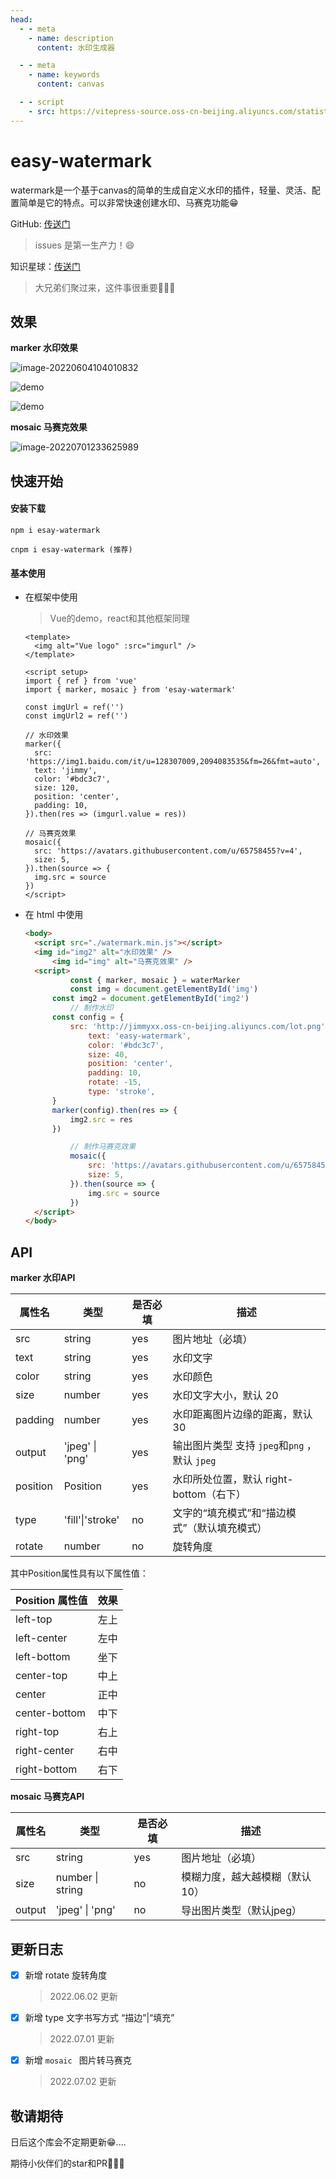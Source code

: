 ```yaml
---
head:
  - - meta
    - name: description
      content: 水印生成器

  - - meta
    - name: keywords
      content: canvas

  - - script
    - src: https://vitepress-source.oss-cn-beijing.aliyuncs.com/statistics.js
---
```


# easy-watermark


watermark是一个基于canvas的简单的生成自定义水印的插件，轻量、灵活、配置简单是它的特点。可以非常快速创建水印、马赛克功能😁

GitHub: [传送门](https://github.com/Jimmylxue/easy-watermark)

> issues 是第一生产力！😄

知识星球：[传送门](http://www.jimmyxuexue.top)

> 大兄弟们聚过来，这件事很重要🎉🎉🎉

## 效果

**marker 水印效果**

![image-20220604104010832](https://vitepress-source.oss-cn-beijing.aliyuncs.com/typoraimage-20220604104010832.png)

![demo](http://jimmyxx.oss-cn-beijing.aliyuncs.com/demo.png)

![demo](http://jimmyxx.oss-cn-beijing.aliyuncs.com/demo2.png)

**mosaic 马赛克效果**

![image-20220701233625989](https://vitepress-source.oss-cn-beijing.aliyuncs.com/typoraimage-20220701233625989.png)

## 快速开始

#### 安装下载

```
npm i esay-watermark

cnpm i esay-watermark (推荐)
```

#### 基本使用

- 在框架中使用

  > Vue的demo，react和其他框架同理

  ```vue
  <template>
  	<img alt="Vue logo" :src="imgurl" />
  </template>
  
  <script setup>
  import { ref } from 'vue'
  import { marker, mosaic } from 'esay-watermark'
  
  const imgUrl = ref('')
  const imgUrl2 = ref('')
  
  // 水印效果
  marker({
  	src: 'https://img1.baidu.com/it/u=128307009,2094083535&fm=26&fmt=auto',
  	text: 'jimmy',
  	color: '#bdc3c7',
  	size: 120,
  	position: 'center',
  	padding: 10,
  }).then(res => (imgurl.value = res))
  
  // 马赛克效果
  mosaic({
  	src: 'https://avatars.githubusercontent.com/u/65758455?v=4',
  	size: 5,
  }).then(source => {
  	img.src = source
  })
  </script>
  ```

- 在 html 中使用

  ```html
  <body>
  	<script src="./watermark.min.js"></script>
  	<img id="img2" alt="水印效果" />
		<img id="img" alt="马赛克效果" />
  	<script>
			const { marker, mosaic } = waterMarker
			const img = document.getElementById('img')
  		const img2 = document.getElementById('img2')
			// 制作水印
  		const config = {
  			src: 'http://jimmyxx.oss-cn-beijing.aliyuncs.com/lot.png',
				text: 'easy-watermark',
				color: '#bdc3c7',
				size: 40,
				position: 'center',
				padding: 10,
				rotate: -15,
				type: 'stroke',
  		}
  		marker(config).then(res => {
  			img2.src = res
  		})

			// 制作马赛克效果
			mosaic({
				src: 'https://avatars.githubusercontent.com/u/65758455?v=4',
				size: 5,
			}).then(source => {
				img.src = source
			})
  	</script>
  </body>
  ```

## API

**marker 水印API**

| 属性名   | 类型   | 是否必填   | 描述                          |
| -------- | ------ | ------ | --------------------------------------------- |
| src      | string | yes | 图片地址（必填）                              |
| text     | string | yes | 水印文字                                      |
| color    | string | yes | 水印颜色                                      |
| size     | number | yes | 水印文字大小，默认 20                         |
| padding  | number | yes | 水印距离图片边缘的距离，默认 30               |
| output   | 'jpeg' \| 'png' | yes | 输出图片类型 支持 `jpeg`和`png` ，默认 `jpeg` |
| position | Position | yes | 水印所处位置，默认 right-bottom（右下）       |
| type | 'fill'\|'stroke' | no | 文字的“填充模式”和“描边模式”（默认填充模式） |
| rotate | number | no | 旋转角度       |

其中Position属性具有以下属性值：

| Position 属性值 | 效果 |
| --------------- | ---- |
| left-top        | 左上 |
| left-center     | 左中 |
| left-bottom     | 坐下 |
| center-top      | 中上 |
| center          | 正中 |
| center-bottom   | 中下 |
| right-top       | 右上 |
| right-center    | 右中 |
| right-bottom    | 右下 |

**mosaic 马赛克API**

| 属性名   | 类型   | 是否必填   | 描述                          |
| -------- | ------ | ------ | --------------------------------------------- |
| src      | string | yes | 图片地址（必填）                              |
| size | number \| string | no | 模糊力度，越大越模糊（默认10） |
| output | 'jpeg' \| 'png' | no | 导出图片类型（默认jpeg）                |

## 更新日志

- [x] 新增 rotate 旋转角度

  > 2022.06.02 更新
  
- [x] 新增 type 文字书写方式 “描边”|“填充”

  > 2022.07.01 更新
  
- [x] 新增 `mosaic ` 图片转马赛克

  > 2022.07.02 更新

## 敬请期待

日后这个库会不定期更新😁....

期待小伙伴们的star和PR🤞🤞🤞

